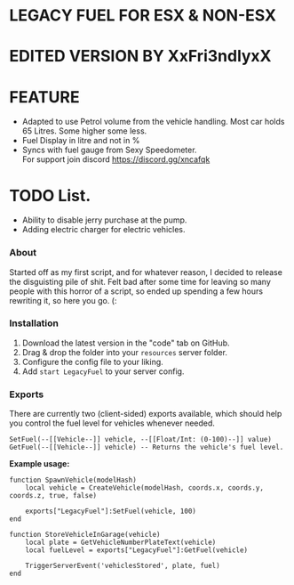 # LEGACY FUEL FOR ESX & NON-ESX  
# EDITED VERSION BY XxFri3ndlyxX  

# FEATURE  

- Adapted to use Petrol volume from the vehicle handling. Most car holds 65 Litres. Some higher some less.  
- Fuel Display in litre and not in %  
- Syncs with fuel gauge from Sexy Speedometer.  
For support join discord https://discord.gg/xncafqk


# TODO List.  
- Ability to disable jerry purchase at the pump.  
- Adding electric charger for electric vehicles.

### About
Started off as my first script, and for whatever reason, I decided to release the disguisting pile of shit. Felt bad after some time for leaving so many people with this horror of a script, so ended up spending a few hours rewriting it, so here you go. (:

### Installation
1) Download the latest version in the "code" tab on GitHub.
2) Drag & drop the folder into your `resources` server folder.
3) Configure the config file to your liking.
4) Add `start LegacyFuel` to your server config.

### Exports
There are currently two (client-sided) exports available, which should help you control the fuel level for vehicles whenever needed.

```
SetFuel(--[[Vehicle--]] vehicle, --[[Float/Int: (0-100)--]] value)
GetFuel(--[[Vehicle--]] vehicle) -- Returns the vehicle's fuel level.
```

**Example usage:**
```
function SpawnVehicle(modelHash)
    local vehicle = CreateVehicle(modelHash, coords.x, coords.y, coords.z, true, false)

    exports["LegacyFuel"]:SetFuel(vehicle, 100)
end

function StoreVehicleInGarage(vehicle)
    local plate = GetVehicleNumberPlateText(vehicle)
    local fuelLevel = exports["LegacyFuel"]:GetFuel(vehicle)

    TriggerServerEvent('vehiclesStored', plate, fuel)
end
```
